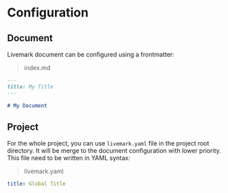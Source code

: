 # Configuration

## Document

Livemark document can be configured using a frontmatter:

> index.md

```md
---
title: My Title
---

# My Document
```

## Project

For the whole project, you can use `livemark.yaml` file in the project root directory. It will be merge to the document configuration with lower priority. This file need to be written in YAML syntax:

> livemark.yaml

```yaml
title: Global Title
```
